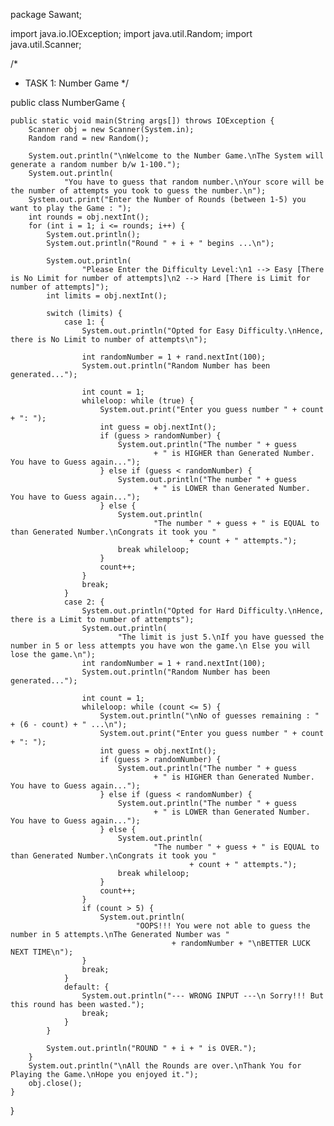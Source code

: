 package Sawant;

import java.io.IOException;
import java.util.Random;
import java.util.Scanner;

/*
 * TASK 1: Number Game
 */

public class NumberGame {

    public static void main(String args[]) throws IOException {
        Scanner obj = new Scanner(System.in);
        Random rand = new Random();

        System.out.println("\nWelcome to the Number Game.\nThe System will generate a random number b/w 1-100.");
        System.out.println(
                "You have to guess that random number.\nYour score will be the number of attempts you took to guess the number.\n");
        System.out.print("Enter the Number of Rounds (between 1-5) you want to play the Game : ");
        int rounds = obj.nextInt();
        for (int i = 1; i <= rounds; i++) {
            System.out.println();
            System.out.println("Round " + i + " begins ...\n");

            System.out.println(
                    "Please Enter the Difficulty Level:\n1 --> Easy [There is No Limit for number of attempts]\n2 --> Hard [There is Limit for number of attempts]");
            int limits = obj.nextInt();

            switch (limits) {
                case 1: {
                    System.out.println("Opted for Easy Difficulty.\nHence, there is No Limit to number of attempts\n");

                    int randomNumber = 1 + rand.nextInt(100);
                    System.out.println("Random Number has been generated...");

                    int count = 1;
                    whileloop: while (true) {
                        System.out.print("Enter you guess number " + count + ": ");
                        int guess = obj.nextInt();
                        if (guess > randomNumber) {
                            System.out.println("The number " + guess
                                    + " is HIGHER than Generated Number. You have to Guess again...");
                        } else if (guess < randomNumber) {
                            System.out.println("The number " + guess
                                    + " is LOWER than Generated Number. You have to Guess again...");
                        } else {
                            System.out.println(
                                    "The number " + guess + " is EQUAL to than Generated Number.\nCongrats it took you "
                                            + count + " attempts.");
                            break whileloop;
                        }
                        count++;
                    }
                    break;
                }
                case 2: {
                    System.out.println("Opted for Hard Difficulty.\nHence, there is a Limit to number of attempts");
                    System.out.println(
                            "The limit is just 5.\nIf you have guessed the number in 5 or less attempts you have won the game.\n Else you will lose the game.\n");
                    int randomNumber = 1 + rand.nextInt(100);
                    System.out.println("Random Number has been generated...");

                    int count = 1;
                    whileloop: while (count <= 5) {
                        System.out.println("\nNo of guesses remaining : " + (6 - count) + " ...\n");
                        System.out.print("Enter you guess number " + count + ": ");
                        int guess = obj.nextInt();
                        if (guess > randomNumber) {
                            System.out.println("The number " + guess
                                    + " is HIGHER than Generated Number. You have to Guess again...");
                        } else if (guess < randomNumber) {
                            System.out.println("The number " + guess
                                    + " is LOWER than Generated Number. You have to Guess again...");
                        } else {
                            System.out.println(
                                    "The number " + guess + " is EQUAL to than Generated Number.\nCongrats it took you "
                                            + count + " attempts.");
                            break whileloop;
                        }
                        count++;
                    }
                    if (count > 5) {
                        System.out.println(
                                "OOPS!!! You were not able to guess the number in 5 attempts.\nThe Generated Number was "
                                        + randomNumber + "\nBETTER LUCK NEXT TIME\n");
                    }
                    break;
                }
                default: {
                    System.out.println("--- WRONG INPUT ---\n Sorry!!! But this round has been wasted.");
                    break;
                }
            }

            System.out.println("ROUND " + i + " is OVER.");
        }
        System.out.println("\nAll the Rounds are over.\nThank You for Playing the Game.\nHope you enjoyed it.");
        obj.close();
    }
}
